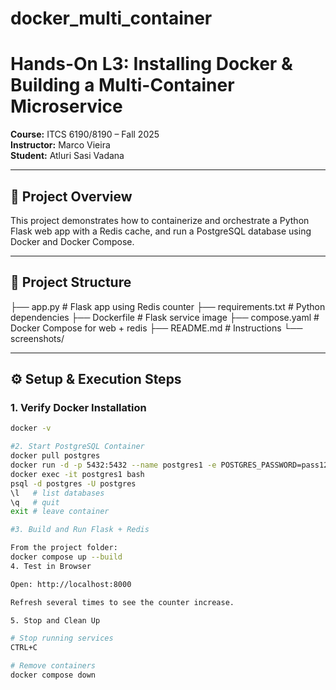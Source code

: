 # docker_multi_container
# Hands-On L3: Installing Docker & Building a Multi-Container Microservice  
**Course:** ITCS 6190/8190 – Fall 2025  
**Instructor:** Marco Vieira  
**Student:** Atluri Sasi Vadana

---

## 🚀 Project Overview
This project demonstrates how to containerize and orchestrate a Python Flask web app with a Redis cache, and run a PostgreSQL database using Docker and Docker Compose.  

---

## 📂 Project Structure
├── app.py # Flask app using Redis counter
├── requirements.txt # Python dependencies
├── Dockerfile # Flask service image
├── compose.yaml # Docker Compose for web + redis
├── README.md # Instructions
└── screenshots/


---

## ⚙️ Setup & Execution Steps

### 1. Verify Docker Installation
```bash
docker -v

#2. Start PostgreSQL Container
docker pull postgres
docker run -d -p 5432:5432 --name postgres1 -e POSTGRES_PASSWORD=pass12345 postgres
docker exec -it postgres1 bash
psql -d postgres -U postgres
\l   # list databases
\q   # quit
exit # leave container

#3. Build and Run Flask + Redis

From the project folder:
docker compose up --build
4. Test in Browser

Open: http://localhost:8000

Refresh several times to see the counter increase.

5. Stop and Clean Up

# Stop running services
CTRL+C

# Remove containers
docker compose down
